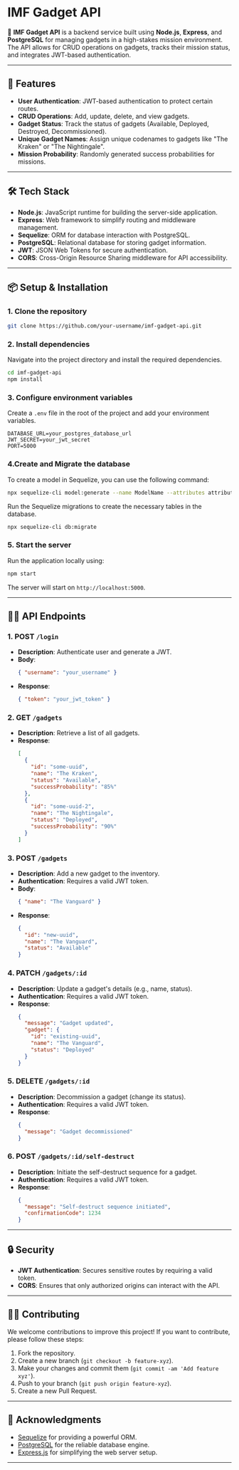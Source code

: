 
# IMF Gadget API

🔹 **IMF Gadget API** is a backend service built using **Node.js**, **Express**, and **PostgreSQL** for managing gadgets in a high-stakes mission environment. The API allows for CRUD operations on gadgets, tracks their mission status, and integrates JWT-based authentication.

---

## 🚀 Features

- **User Authentication**: JWT-based authentication to protect certain routes.
- **CRUD Operations**: Add, update, delete, and view gadgets.
- **Gadget Status**: Track the status of gadgets (Available, Deployed, Destroyed, Decommissioned).
- **Unique Gadget Names**: Assign unique codenames to gadgets like "The Kraken" or "The Nightingale".
- **Mission Probability**: Randomly generated success probabilities for missions.

---

## 🛠️ Tech Stack

- **Node.js**: JavaScript runtime for building the server-side application.
- **Express**: Web framework to simplify routing and middleware management.
- **Sequelize**: ORM for database interaction with PostgreSQL.
- **PostgreSQL**: Relational database for storing gadget information.
- **JWT**: JSON Web Tokens for secure authentication.
- **CORS**: Cross-Origin Resource Sharing middleware for API accessibility.

---

## 📦 Setup & Installation

### 1. Clone the repository

```bash
git clone https://github.com/your-username/imf-gadget-api.git
```

### 2. Install dependencies

Navigate into the project directory and install the required dependencies.

```bash
cd imf-gadget-api
npm install
```

### 3. Configure environment variables

Create a `.env` file in the root of the project and add your environment variables.

```env
DATABASE_URL=your_postgres_database_url
JWT_SECRET=your_jwt_secret
PORT=5000
```

### 4.Create and Migrate the database
To create a model in Sequelize, you can use the following command:
```bash
npx sequelize-cli model:generate --name ModelName --attributes attribute1:type,attribute2:type
```
Run the Sequelize migrations to create the necessary tables in the database.

```bash
npx sequelize-cli db:migrate
```

### 5. Start the server

Run the application locally using:

```bash
npm start
```

The server will start on `http://localhost:5000`.

---

## 🧑‍💻 API Endpoints

### 1. **POST** `/login`
- **Description**: Authenticate user and generate a JWT.
- **Body**:
  ```json
  { "username": "your_username" }
  ```
- **Response**:
  ```json
  { "token": "your_jwt_token" }
  ```

### 2. **GET** `/gadgets`
- **Description**: Retrieve a list of all gadgets.
- **Response**:
  ```json
  [
    {
      "id": "some-uuid",
      "name": "The Kraken",
      "status": "Available",
      "successProbability": "85%"
    },
    {
      "id": "some-uuid-2",
      "name": "The Nightingale",
      "status": "Deployed",
      "successProbability": "90%"
    }
  ]
  ```

### 3. **POST** `/gadgets`
- **Description**: Add a new gadget to the inventory.
- **Authentication**: Requires a valid JWT token.
- **Body**:
  ```json
  { "name": "The Vanguard" }
  ```
- **Response**:
  ```json
  {
    "id": "new-uuid",
    "name": "The Vanguard",
    "status": "Available"
  }
  ```

### 4. **PATCH** `/gadgets/:id`
- **Description**: Update a gadget's details (e.g., name, status).
- **Authentication**: Requires a valid JWT token.
- **Response**:
  ```json
  {
    "message": "Gadget updated",
    "gadget": {
      "id": "existing-uuid",
      "name": "The Vanguard",
      "status": "Deployed"
    }
  }
  ```

### 5. **DELETE** `/gadgets/:id`
- **Description**: Decommission a gadget (change its status).
- **Authentication**: Requires a valid JWT token.
- **Response**:
  ```json
  {
    "message": "Gadget decommissioned"
  }
  ```

### 6. **POST** `/gadgets/:id/self-destruct`
- **Description**: Initiate the self-destruct sequence for a gadget.
- **Authentication**: Requires a valid JWT token.
- **Response**:
  ```json
  {
    "message": "Self-destruct sequence initiated",
    "confirmationCode": 1234
  }
  ```

---

## 🔒 Security

- **JWT Authentication**: Secures sensitive routes by requiring a valid token.
- **CORS**: Ensures that only authorized origins can interact with the API.

---

## 🧑‍💻 Contributing

We welcome contributions to improve this project! If you want to contribute, please follow these steps:

1. Fork the repository.
2. Create a new branch (`git checkout -b feature-xyz`).
3. Make your changes and commit them (`git commit -am 'Add feature xyz'`).
4. Push to your branch (`git push origin feature-xyz`).
5. Create a new Pull Request.

---



## 📣 Acknowledgments

- [Sequelize](https://sequelize.org) for providing a powerful ORM.
- [PostgreSQL](https://www.postgresql.org) for the reliable database engine.
- [Express.js](https://expressjs.com) for simplifying the web server setup.

---

